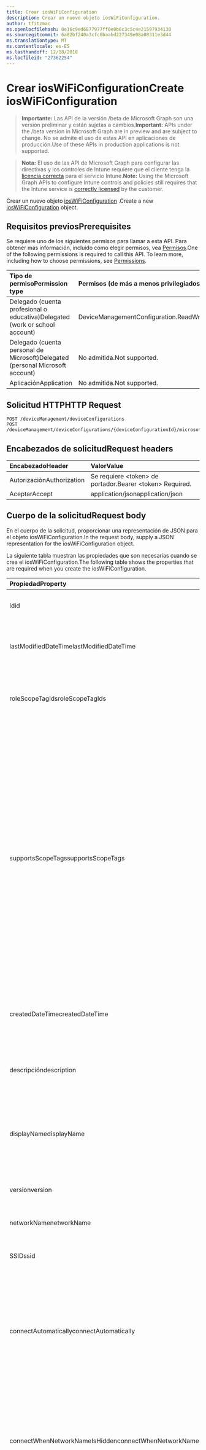 ```yaml
---
title: Crear iosWiFiConfiguration
description: Crear un nuevo objeto iosWiFiConfiguration.
author: tfitzmac
ms.openlocfilehash: 0e16c9ed6877977ff0e0b6c3c5c4e21597934130
ms.sourcegitcommit: 6a82bf240a3cfc0baabd227349e08a08311e3d44
ms.translationtype: MT
ms.contentlocale: es-ES
ms.lasthandoff: 12/18/2018
ms.locfileid: "27362254"
---
```

# <a name="create-ioswificonfiguration"></a><span data-ttu-id="77955-103">Crear iosWiFiConfiguration</span><span class="sxs-lookup"><span data-stu-id="77955-103">Create iosWiFiConfiguration</span></span>

> <span data-ttu-id="77955-104">**Importante:** Las API de la versión /beta de Microsoft Graph son una versión preliminar y están sujetas a cambios.</span><span class="sxs-lookup"><span data-stu-id="77955-104">**Important:** APIs under the /beta version in Microsoft Graph are in preview and are subject to change.</span></span> <span data-ttu-id="77955-105">No se admite el uso de estas API en aplicaciones de producción.</span><span class="sxs-lookup"><span data-stu-id="77955-105">Use of these APIs in production applications is not supported.</span></span>

> <span data-ttu-id="77955-106">**Nota:** El uso de las API de Microsoft Graph para configurar las directivas y los controles de Intune requiere que el cliente tenga la [licencia correcta](https://go.microsoft.com/fwlink/?linkid=839381) para el servicio Intune.</span><span class="sxs-lookup"><span data-stu-id="77955-106">**Note:** Using the Microsoft Graph APIs to configure Intune controls and policies still requires that the Intune service is [correctly licensed](https://go.microsoft.com/fwlink/?linkid=839381) by the customer.</span></span>

<span data-ttu-id="77955-107">Crear un nuevo objeto [iosWiFiConfiguration](../resources/intune-deviceconfig-ioswificonfiguration.md) .</span><span class="sxs-lookup"><span data-stu-id="77955-107">Create a new [iosWiFiConfiguration](../resources/intune-deviceconfig-ioswificonfiguration.md) object.</span></span>
## <a name="prerequisites"></a><span data-ttu-id="77955-108">Requisitos previos</span><span class="sxs-lookup"><span data-stu-id="77955-108">Prerequisites</span></span>
<span data-ttu-id="77955-p102">Se requiere uno de los siguientes permisos para llamar a esta API. Para obtener más información, incluido cómo elegir permisos, vea [Permisos](/graph/permissions-reference).</span><span class="sxs-lookup"><span data-stu-id="77955-p102">One of the following permissions is required to call this API. To learn more, including how to choose permissions, see [Permissions](/graph/permissions-reference).</span></span>

|<span data-ttu-id="77955-111">Tipo de permiso</span><span class="sxs-lookup"><span data-stu-id="77955-111">Permission type</span></span>|<span data-ttu-id="77955-112">Permisos (de más a menos privilegiados)</span><span class="sxs-lookup"><span data-stu-id="77955-112">Permissions (from most to least privileged)</span></span>|
|:---|:---|
|<span data-ttu-id="77955-113">Delegado (cuenta profesional o educativa)</span><span class="sxs-lookup"><span data-stu-id="77955-113">Delegated (work or school account)</span></span>|<span data-ttu-id="77955-114">DeviceManagementConfiguration.ReadWrite.All</span><span class="sxs-lookup"><span data-stu-id="77955-114">DeviceManagementConfiguration.ReadWrite.All</span></span>|
|<span data-ttu-id="77955-115">Delegado (cuenta personal de Microsoft)</span><span class="sxs-lookup"><span data-stu-id="77955-115">Delegated (personal Microsoft account)</span></span>|<span data-ttu-id="77955-116">No admitida.</span><span class="sxs-lookup"><span data-stu-id="77955-116">Not supported.</span></span>|
|<span data-ttu-id="77955-117">Aplicación</span><span class="sxs-lookup"><span data-stu-id="77955-117">Application</span></span>|<span data-ttu-id="77955-118">No admitida.</span><span class="sxs-lookup"><span data-stu-id="77955-118">Not supported.</span></span>|

## <a name="http-request"></a><span data-ttu-id="77955-119">Solicitud HTTP</span><span class="sxs-lookup"><span data-stu-id="77955-119">HTTP Request</span></span>
<!-- {
  "blockType": "ignored"
}
-->
``` http
POST /deviceManagement/deviceConfigurations
POST /deviceManagement/deviceConfigurations/{deviceConfigurationId}/microsoft.graph.windowsDomainJoinConfiguration/networkAccessConfigurations
```

## <a name="request-headers"></a><span data-ttu-id="77955-120">Encabezados de solicitud</span><span class="sxs-lookup"><span data-stu-id="77955-120">Request headers</span></span>
|<span data-ttu-id="77955-121">Encabezado</span><span class="sxs-lookup"><span data-stu-id="77955-121">Header</span></span>|<span data-ttu-id="77955-122">Valor</span><span class="sxs-lookup"><span data-stu-id="77955-122">Value</span></span>|
|:---|:---|
|<span data-ttu-id="77955-123">Autorización</span><span class="sxs-lookup"><span data-stu-id="77955-123">Authorization</span></span>|<span data-ttu-id="77955-124">Se requiere &lt;token&gt; de portador.</span><span class="sxs-lookup"><span data-stu-id="77955-124">Bearer &lt;token&gt; Required.</span></span>|
|<span data-ttu-id="77955-125">Aceptar</span><span class="sxs-lookup"><span data-stu-id="77955-125">Accept</span></span>|<span data-ttu-id="77955-126">application/json</span><span class="sxs-lookup"><span data-stu-id="77955-126">application/json</span></span>|

## <a name="request-body"></a><span data-ttu-id="77955-127">Cuerpo de la solicitud</span><span class="sxs-lookup"><span data-stu-id="77955-127">Request body</span></span>
<span data-ttu-id="77955-128">En el cuerpo de la solicitud, proporcionar una representación de JSON para el objeto iosWiFiConfiguration.</span><span class="sxs-lookup"><span data-stu-id="77955-128">In the request body, supply a JSON representation for the iosWiFiConfiguration object.</span></span>

<span data-ttu-id="77955-129">La siguiente tabla muestran las propiedades que son necesarias cuando se crea el iosWiFiConfiguration.</span><span class="sxs-lookup"><span data-stu-id="77955-129">The following table shows the properties that are required when you create the iosWiFiConfiguration.</span></span>

|<span data-ttu-id="77955-130">Propiedad</span><span class="sxs-lookup"><span data-stu-id="77955-130">Property</span></span>|<span data-ttu-id="77955-131">Tipo</span><span class="sxs-lookup"><span data-stu-id="77955-131">Type</span></span>|<span data-ttu-id="77955-132">Descripción</span><span class="sxs-lookup"><span data-stu-id="77955-132">Description</span></span>|
|:---|:---|:---|
|<span data-ttu-id="77955-133">id</span><span class="sxs-lookup"><span data-stu-id="77955-133">id</span></span>|<span data-ttu-id="77955-134">String</span><span class="sxs-lookup"><span data-stu-id="77955-134">String</span></span>|<span data-ttu-id="77955-135">Clave de la entidad.</span><span class="sxs-lookup"><span data-stu-id="77955-135">Key of the entity.</span></span> <span data-ttu-id="77955-136">Heredado de [deviceConfiguration](../resources/intune-deviceconfig-deviceconfiguration.md)</span><span class="sxs-lookup"><span data-stu-id="77955-136">Inherited from [deviceConfiguration](../resources/intune-deviceconfig-deviceconfiguration.md)</span></span>|
|<span data-ttu-id="77955-137">lastModifiedDateTime</span><span class="sxs-lookup"><span data-stu-id="77955-137">lastModifiedDateTime</span></span>|<span data-ttu-id="77955-138">DateTimeOffset</span><span class="sxs-lookup"><span data-stu-id="77955-138">DateTimeOffset</span></span>|<span data-ttu-id="77955-139">Fecha y hora en la que se modificó el objeto por última vez.</span><span class="sxs-lookup"><span data-stu-id="77955-139">DateTime the object was last modified.</span></span> <span data-ttu-id="77955-140">Heredado de [deviceConfiguration](../resources/intune-deviceconfig-deviceconfiguration.md)</span><span class="sxs-lookup"><span data-stu-id="77955-140">Inherited from [deviceConfiguration](../resources/intune-deviceconfig-deviceconfiguration.md)</span></span>|
|<span data-ttu-id="77955-141">roleScopeTagIds</span><span class="sxs-lookup"><span data-stu-id="77955-141">roleScopeTagIds</span></span>|<span data-ttu-id="77955-142">Colección String</span><span class="sxs-lookup"><span data-stu-id="77955-142">String collection</span></span>|<span data-ttu-id="77955-143">Lista de etiquetas de ámbito para esta instancia de entidad.</span><span class="sxs-lookup"><span data-stu-id="77955-143">List of Scope Tags for this Entity instance.</span></span> <span data-ttu-id="77955-144">Heredado de [deviceConfiguration](../resources/intune-deviceconfig-deviceconfiguration.md)</span><span class="sxs-lookup"><span data-stu-id="77955-144">Inherited from [deviceConfiguration](../resources/intune-deviceconfig-deviceconfiguration.md)</span></span>|
|<span data-ttu-id="77955-145">supportsScopeTags</span><span class="sxs-lookup"><span data-stu-id="77955-145">supportsScopeTags</span></span>|<span data-ttu-id="77955-146">Boolean</span><span class="sxs-lookup"><span data-stu-id="77955-146">Boolean</span></span>|<span data-ttu-id="77955-147">Indica si la configuración del dispositivo subyacente admite la asignación de etiquetas de ámbito.</span><span class="sxs-lookup"><span data-stu-id="77955-147">Indicates whether or not the underlying Device Configuration supports the assignment of scope tags.</span></span> <span data-ttu-id="77955-148">No se permite la asignación a la propiedad ScopeTags cuando este valor es false y entidades no estará visibles para los usuarios con ámbito.</span><span class="sxs-lookup"><span data-stu-id="77955-148">Assigning to the ScopeTags property is not allowed when this value is false and entities will not be visible to scoped users.</span></span> <span data-ttu-id="77955-149">Esto se produce para las directivas de heredado creadas en Silverlight y se puede resolver por eliminar y volver a crear la directiva en el Portal de Azure.</span><span class="sxs-lookup"><span data-stu-id="77955-149">This occurs for Legacy policies created in Silverlight and can be resolved by deleting and recreating the policy in the Azure Portal.</span></span> <span data-ttu-id="77955-150">Esta propiedad es de sólo lectura.</span><span class="sxs-lookup"><span data-stu-id="77955-150">This property is read-only.</span></span> <span data-ttu-id="77955-151">Heredado de [deviceConfiguration](../resources/intune-deviceconfig-deviceconfiguration.md)</span><span class="sxs-lookup"><span data-stu-id="77955-151">Inherited from [deviceConfiguration](../resources/intune-deviceconfig-deviceconfiguration.md)</span></span>|
|<span data-ttu-id="77955-152">createdDateTime</span><span class="sxs-lookup"><span data-stu-id="77955-152">createdDateTime</span></span>|<span data-ttu-id="77955-153">DateTimeOffset</span><span class="sxs-lookup"><span data-stu-id="77955-153">DateTimeOffset</span></span>|<span data-ttu-id="77955-154">Fecha y hora en la que se creó el objeto.</span><span class="sxs-lookup"><span data-stu-id="77955-154">DateTime the object was created.</span></span> <span data-ttu-id="77955-155">Heredado de [deviceConfiguration](../resources/intune-deviceconfig-deviceconfiguration.md)</span><span class="sxs-lookup"><span data-stu-id="77955-155">Inherited from [deviceConfiguration](../resources/intune-deviceconfig-deviceconfiguration.md)</span></span>|
|<span data-ttu-id="77955-156">descripción</span><span class="sxs-lookup"><span data-stu-id="77955-156">description</span></span>|<span data-ttu-id="77955-157">String</span><span class="sxs-lookup"><span data-stu-id="77955-157">String</span></span>|<span data-ttu-id="77955-158">Descripción proporcionada por el administrador de la configuración del dispositivo.</span><span class="sxs-lookup"><span data-stu-id="77955-158">Admin provided description of the Device Configuration.</span></span> <span data-ttu-id="77955-159">Heredado de [deviceConfiguration](../resources/intune-deviceconfig-deviceconfiguration.md)</span><span class="sxs-lookup"><span data-stu-id="77955-159">Inherited from [deviceConfiguration](../resources/intune-deviceconfig-deviceconfiguration.md)</span></span>|
|<span data-ttu-id="77955-160">displayName</span><span class="sxs-lookup"><span data-stu-id="77955-160">displayName</span></span>|<span data-ttu-id="77955-161">String</span><span class="sxs-lookup"><span data-stu-id="77955-161">String</span></span>|<span data-ttu-id="77955-162">Nombre proporcionado por el administrador de la configuración del dispositivo.</span><span class="sxs-lookup"><span data-stu-id="77955-162">Admin provided name of the device configuration.</span></span> <span data-ttu-id="77955-163">Heredado de [deviceConfiguration](../resources/intune-deviceconfig-deviceconfiguration.md)</span><span class="sxs-lookup"><span data-stu-id="77955-163">Inherited from [deviceConfiguration](../resources/intune-deviceconfig-deviceconfiguration.md)</span></span>|
|<span data-ttu-id="77955-164">version</span><span class="sxs-lookup"><span data-stu-id="77955-164">version</span></span>|<span data-ttu-id="77955-165">Int32</span><span class="sxs-lookup"><span data-stu-id="77955-165">Int32</span></span>|<span data-ttu-id="77955-166">Versión de la configuración del dispositivo.</span><span class="sxs-lookup"><span data-stu-id="77955-166">Version of the device configuration.</span></span> <span data-ttu-id="77955-167">Heredado de [deviceConfiguration](../resources/intune-deviceconfig-deviceconfiguration.md)</span><span class="sxs-lookup"><span data-stu-id="77955-167">Inherited from [deviceConfiguration](../resources/intune-deviceconfig-deviceconfiguration.md)</span></span>|
|<span data-ttu-id="77955-168">networkName</span><span class="sxs-lookup"><span data-stu-id="77955-168">networkName</span></span>|<span data-ttu-id="77955-169">String</span><span class="sxs-lookup"><span data-stu-id="77955-169">String</span></span>|<span data-ttu-id="77955-170">Nombre de red</span><span class="sxs-lookup"><span data-stu-id="77955-170">Network Name</span></span>|
|<span data-ttu-id="77955-171">SSID</span><span class="sxs-lookup"><span data-stu-id="77955-171">ssid</span></span>|<span data-ttu-id="77955-172">String</span><span class="sxs-lookup"><span data-stu-id="77955-172">String</span></span>|<span data-ttu-id="77955-173">Esto es el nombre de la red Wi-Fi que se difunde a todos los dispositivos.</span><span class="sxs-lookup"><span data-stu-id="77955-173">This is the name of the Wi-Fi network that is broadcast to all devices.</span></span>|
|<span data-ttu-id="77955-174">connectAutomatically</span><span class="sxs-lookup"><span data-stu-id="77955-174">connectAutomatically</span></span>|<span data-ttu-id="77955-175">Boolean</span><span class="sxs-lookup"><span data-stu-id="77955-175">Boolean</span></span>|<span data-ttu-id="77955-176">Conectar automáticamente cuando esta red esté en el intervalo.</span><span class="sxs-lookup"><span data-stu-id="77955-176">Connect automatically when this network is in range.</span></span> <span data-ttu-id="77955-177">Si se establece en true omitirá el símbolo del sistema del usuario y el dispositivo se conecte automáticamente a la red Wi-Fi.</span><span class="sxs-lookup"><span data-stu-id="77955-177">Setting this to true will skip the user prompt and automatically connect the device to Wi-Fi network.</span></span>|
|<span data-ttu-id="77955-178">connectWhenNetworkNameIsHidden</span><span class="sxs-lookup"><span data-stu-id="77955-178">connectWhenNetworkNameIsHidden</span></span>|<span data-ttu-id="77955-179">Boolean</span><span class="sxs-lookup"><span data-stu-id="77955-179">Boolean</span></span>|<span data-ttu-id="77955-180">Conectar cuando la red no sea de difusión su nombre (SSID).</span><span class="sxs-lookup"><span data-stu-id="77955-180">Connect when the network is not broadcasting its name (SSID).</span></span> <span data-ttu-id="77955-181">Cuando se establece en true, este perfil fuerza el dispositivo para conectarse a una red que no difundir su SSID para todos los dispositivos.</span><span class="sxs-lookup"><span data-stu-id="77955-181">When set to true, this profile forces the device to connect to a network that doesn't broadcast its SSID to all devices.</span></span>|
|<span data-ttu-id="77955-182">wiFiSecurityType</span><span class="sxs-lookup"><span data-stu-id="77955-182">wiFiSecurityType</span></span>|[<span data-ttu-id="77955-183">wiFiSecurityType</span><span class="sxs-lookup"><span data-stu-id="77955-183">wiFiSecurityType</span></span>](../resources/intune-deviceconfig-wifisecuritytype.md)|<span data-ttu-id="77955-184">Indica si el extremo de Wi-Fi utiliza un tipo de EAP en función de seguridad.</span><span class="sxs-lookup"><span data-stu-id="77955-184">Indicates whether Wi-Fi endpoint uses an EAP based security type.</span></span> <span data-ttu-id="77955-185">Los valores posibles son: `open`, `wpaPersonal`, `wpaEnterprise`, `wep`, `wpa2Personal`, `wpa2Enterprise`.</span><span class="sxs-lookup"><span data-stu-id="77955-185">Possible values are: `open`, `wpaPersonal`, `wpaEnterprise`, `wep`, `wpa2Personal`, `wpa2Enterprise`.</span></span>|
|<span data-ttu-id="77955-186">proxySettings</span><span class="sxs-lookup"><span data-stu-id="77955-186">proxySettings</span></span>|[<span data-ttu-id="77955-187">wiFiProxySetting</span><span class="sxs-lookup"><span data-stu-id="77955-187">wiFiProxySetting</span></span>](../resources/intune-deviceconfig-wifiproxysetting.md)|<span data-ttu-id="77955-188">Tipo de proxy para esta conexión Wi-Fi.</span><span class="sxs-lookup"><span data-stu-id="77955-188">Proxy Type for this Wi-Fi connection.</span></span> <span data-ttu-id="77955-189">Los valores posibles son: `none`, `manual` y `automatic`.</span><span class="sxs-lookup"><span data-stu-id="77955-189">Possible values are: `none`, `manual`, `automatic`.</span></span>|
|<span data-ttu-id="77955-190">proxyManualAddress</span><span class="sxs-lookup"><span data-stu-id="77955-190">proxyManualAddress</span></span>|<span data-ttu-id="77955-191">String</span><span class="sxs-lookup"><span data-stu-id="77955-191">String</span></span>|<span data-ttu-id="77955-192">Nombre de host DNS o dirección IP del servidor proxy cuando se selecciona la configuración manual.</span><span class="sxs-lookup"><span data-stu-id="77955-192">IP Address or DNS hostname of the proxy server when manual configuration is selected.</span></span>|
|<span data-ttu-id="77955-193">proxyManualPort</span><span class="sxs-lookup"><span data-stu-id="77955-193">proxyManualPort</span></span>|<span data-ttu-id="77955-194">Int32</span><span class="sxs-lookup"><span data-stu-id="77955-194">Int32</span></span>|<span data-ttu-id="77955-195">Puerto del servidor proxy cuando se selecciona la configuración manual.</span><span class="sxs-lookup"><span data-stu-id="77955-195">Port of the proxy server when manual configuration is selected.</span></span>|
|<span data-ttu-id="77955-196">proxyAutomaticConfigurationUrl</span><span class="sxs-lookup"><span data-stu-id="77955-196">proxyAutomaticConfigurationUrl</span></span>|<span data-ttu-id="77955-197">String</span><span class="sxs-lookup"><span data-stu-id="77955-197">String</span></span>|<span data-ttu-id="77955-198">URL de la secuencia de la configuración automática de servidor proxy cuando se selecciona la configuración automática.</span><span class="sxs-lookup"><span data-stu-id="77955-198">URL of the proxy server automatic configuration script when automatic configuration is selected.</span></span> <span data-ttu-id="77955-199">Normalmente, esta dirección URL es la ubicación del archivo PAC (configuración automática de Proxy).</span><span class="sxs-lookup"><span data-stu-id="77955-199">This URL is typically the location of PAC (Proxy Auto Configuration) file.</span></span>|
|<span data-ttu-id="77955-200">preSharedKey</span><span class="sxs-lookup"><span data-stu-id="77955-200">preSharedKey</span></span>|<span data-ttu-id="77955-201">String</span><span class="sxs-lookup"><span data-stu-id="77955-201">String</span></span>|<span data-ttu-id="77955-202">Ésta es la clave previamente compartida para la red Wi-Fi Personal WPA.</span><span class="sxs-lookup"><span data-stu-id="77955-202">This is the pre-shared key for WPA Personal Wi-Fi network.</span></span>|



## <a name="response"></a><span data-ttu-id="77955-203">Respuesta</span><span class="sxs-lookup"><span data-stu-id="77955-203">Response</span></span>
<span data-ttu-id="77955-204">Si tiene éxito, este método devuelve una `201 Created` código de respuesta y un objeto [iosWiFiConfiguration](../resources/intune-deviceconfig-ioswificonfiguration.md) en el cuerpo de la respuesta.</span><span class="sxs-lookup"><span data-stu-id="77955-204">If successful, this method returns a `201 Created` response code and a [iosWiFiConfiguration](../resources/intune-deviceconfig-ioswificonfiguration.md) object in the response body.</span></span>

## <a name="example"></a><span data-ttu-id="77955-205">Ejemplo</span><span class="sxs-lookup"><span data-stu-id="77955-205">Example</span></span>
### <a name="request"></a><span data-ttu-id="77955-206">Solicitud</span><span class="sxs-lookup"><span data-stu-id="77955-206">Request</span></span>
<span data-ttu-id="77955-207">Aquí tiene un ejemplo de la solicitud.</span><span class="sxs-lookup"><span data-stu-id="77955-207">Here is an example of the request.</span></span>
``` http
POST https://graph.microsoft.com/beta/deviceManagement/deviceConfigurations
Content-type: application/json
Content-length: 739

{
  "@odata.type": "#microsoft.graph.iosWiFiConfiguration",
  "lastModifiedDateTime": "2017-01-01T00:00:35.1329464-08:00",
  "roleScopeTagIds": [
    "Role Scope Tag Ids value"
  ],
  "supportsScopeTags": true,
  "description": "Description value",
  "displayName": "Display Name value",
  "version": 7,
  "networkName": "Network Name value",
  "ssid": "Ssid value",
  "connectAutomatically": true,
  "connectWhenNetworkNameIsHidden": true,
  "wiFiSecurityType": "wpaPersonal",
  "proxySettings": "manual",
  "proxyManualAddress": "Proxy Manual Address value",
  "proxyManualPort": 15,
  "proxyAutomaticConfigurationUrl": "https://example.com/proxyAutomaticConfigurationUrl/",
  "preSharedKey": "Pre Shared Key value"
}
```

### <a name="response"></a><span data-ttu-id="77955-208">Respuesta</span><span class="sxs-lookup"><span data-stu-id="77955-208">Response</span></span>
<span data-ttu-id="77955-p116">Aquí tiene un ejemplo de la respuesta. Nota: Puede que el objeto de respuesta que aparece aquí se trunque para abreviar. Todas las propiedades se devolverán de una llamada real.</span><span class="sxs-lookup"><span data-stu-id="77955-p116">Here is an example of the response. Note: The response object shown here may be truncated for brevity. All of the properties will be returned from an actual call.</span></span>
``` http
HTTP/1.1 201 Created
Content-Type: application/json
Content-Length: 847

{
  "@odata.type": "#microsoft.graph.iosWiFiConfiguration",
  "id": "516f9ef9-9ef9-516f-f99e-6f51f99e6f51",
  "lastModifiedDateTime": "2017-01-01T00:00:35.1329464-08:00",
  "roleScopeTagIds": [
    "Role Scope Tag Ids value"
  ],
  "supportsScopeTags": true,
  "createdDateTime": "2017-01-01T00:02:43.5775965-08:00",
  "description": "Description value",
  "displayName": "Display Name value",
  "version": 7,
  "networkName": "Network Name value",
  "ssid": "Ssid value",
  "connectAutomatically": true,
  "connectWhenNetworkNameIsHidden": true,
  "wiFiSecurityType": "wpaPersonal",
  "proxySettings": "manual",
  "proxyManualAddress": "Proxy Manual Address value",
  "proxyManualPort": 15,
  "proxyAutomaticConfigurationUrl": "https://example.com/proxyAutomaticConfigurationUrl/",
  "preSharedKey": "Pre Shared Key value"
}
```





